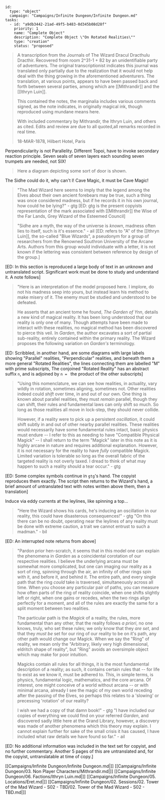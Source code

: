 
```RpgManager4
id: 
  type: "object"
  campaign: "Campaigns/Infinite Dungeon/Infinite Dungeon.md"
tasks: 
  - id: "a9db3442-21ad-49f5-b483-0d345b08d28f"
    priority: 1
    name: "Complete Object"
    description: "Complete Object \"On Rotated Realities\""
    type: "creation"
    status: "proposed"
```

> A transcription from the Journals of The Wizard Dracul Dracthulu Dracthir. Recovered from room 2^31-1 + 82 by an unidentifiable party of adventurers. The original transcriptionist indicates this journal was translated only partially due to the realization that it would not help deal with the thing growing in the aforementioned adventurers. The translation, at various points, appears to have been passed back and forth between several parties, among which are [[Mithrandir]] and the [[Ithryn Luin]]. 
>
> This contained the notes, the marginalia includes various comments signed, as the note indicates, in originally magical ink, though reproduced using mundane means here.
>
> With included commentary by Mithrandir, the Ithryn Luin, and others as cited. Edits and review are due to all quoted,all remarks recorded in real time.
>
> 18-MAR-1878, Hilbert Hotel, Paris

Perpendicularity is not Parallelity. Different Topoi, have to invoke secondary reaction principle. Seven seals of seven layers each sounding seven trumpets are needed, not SIX!

> Here a diagram depicting some sort of door is shown.

The Sidhe could do it, why can't I! Cave Magic, it must be Cave Magic!

> "The Mad Wizard here seems to imply that the legend among the Elves about their own ancient forebears may be true, such a thing was once considered madness, but if he records it in his own journal, how could he be lying?" - gtg [ED: gtg is the present copyists representation of the mark associated with [[Mithrandir]] the Wise of the Far Lands, Grey Wizard of the Esteemed Council]
>
> "Sidhe are a myth, the way of the universe is _known_, madness often lies to itself, such is it's essence." - ail [ED: refers to "A" of the [[Ithryn Luin]], the so-called "Blue Wizards", a pseudonym for a group of researchers from the Renowned Southron University of the Arcane Arts. Authors from this group would individuate with a letter, it is not known if the lettering was consistent between reference by design of the group.]

[ED: In this section is reproduced a large body of text in an unknown and untranslated script. Significant work must be
done to study and understand it. A note follows]

> "Here is an interpretation of the model proposed here. I implore, do not his madness seep into yours, but instead learn his method to make misery of it. The enemy must be studied and understood to be defeated.
>
> He asserts that an ancient tome he found, _The Garden of Ynn_, details a new kind of magical reality. It has been long understood that our reality is only one of many. Though attempts have been made to interact with these realities, no magical method has been discovered to pierce this veil. In _Garden_, the author excavates a sort of partial sub-reality, entirely contained within the primary reality. The Wizard proposes the following variation on _Garden's_ terminology.

[ED: Scribbled, in another hand, are some diagrams with large labels showing "Parallel" realities, "Perpendicular"
realities, and beneath them a more general "Rotated Realities", the lines connecting them are labelled "M" with
prime subscripts, The conjoined "Rotated Reality" has an abstract suffix `n`, and is adjoined by `n = ` the product of
the other subscripts]

> "Using this nomenclature, we can see how realities, in actuality, vary wildly in rotation, sometimes aligning,
> sometimes not. Other realities indeed could _shift_ over time, in and out of our own. One thing is known about parallel realities, they must _remain_ parallel, though they can shift, their rules and fundamental laws can only shift so much. So long as those realities all move in lock-step, they should never collide.
>
> However, if a reality were to pick up a persistent _oscillation_, it could shift subtly in and out of other nearby parallel realities. These realities would necessarily have some fundamental rules intact, basic physics must endure -- I refer to this as needing to have "Compatible Physical Magick" -- I shall return to the term "Magick" later in this note as it is highly arcane in nature and requires additional explanation. However, it is not necessary for the reality to have _fully_ compatible Magick. Limited variation is tolerable so long as the overall fabric of the targeted reality is not overly taxed. I dread to think of what may happen to such a reality should a tear occur." - gtg

[ED: Some complex symbols continue in `gtg`'s hand. The copyist reproduces them exactly. The script then returns to the Wizard's hand, a brief amount of untranslated text with notes written above them, then a translation]

Induce via eddy currents at the leylines, like spinning a top...

> "Here the Wizard shows his cards, he's inducing an oscillation in our reality, this could have disasterous
> consequences!" - gtg
> "On this there can be no doubt, operating near the leylines of any reality must be done with extreme caution, a trait we cannot entrust to such a madman." - bil

[ED: An interrupted note returns from above]

> "Pardon prior hen-scratch, it seems that in this model one can explain the phenomena in _Garden_ as a coincidental corotation of our respective realities. I believe the underlying arcana must be somewhat more complicated, but one can imaging our reality as a sort of ring, spinning through the air, an infinity of other rings spin with it, and before it, and behind it. The entire path, and every single path that the ring _could_ take is traversed, simultaneously across all time. When you choose any particular pair of paths, you can measure how often parts of the ring of reality coincide, when one shifts slightly left or right, when one gains or recedes, when the two rings align perfectly for a moment, and all of the rules are exactly the same for a split moment between two realities. 
>
> The particular path is the _Magick_ of a reality, the rules, more fundamental than any other, that the reality follows _a priori_, no one knows, truly, who set these rules; we only know that they _are set_, and that they _must be_ set for our ring of our reality to be on it's path, any other path would change our Magick. When we say the "Ring" of reality, we mean only the "Arbitrary, likely very high dimensional, eldritch shape of reality", but "Ring" avoids an oversimple object which may make for poor intuition.
>
> Magicks contain all rules for all things, it is the most fundamental description of a reality; as such, it contains certain rules that -- for life to exist as we know it, must be adhered to. This, in simple terms, is physics, fundamental logic, mathematics, and the core arcana. Of interest, one might conceive of a world without arcana -- or with minimal arcana, already I see the magic of my own world receding after the passing of the Elves, so perhaps this relates to a 'slowing' or precessing 'rotation' of our reality?
>
> I wish we had a copy of that damn book!" - gtg
> "I have included our copies of everything we could find on your referred _Garden_, and discovered sadly little here at the Grand Library, however, a discovery was made of another phenomena which this theory may explain. I cannot explain further for sake of the small crisis it has caused, I have included what raw details we have found so far." - ail

[ED: No additional information was included in the text set for copyist, and no further commentary. Another 5 pages of this are untranslated and, for the copyist, untranslatable at time of copy.]

[[Campaigns/Infinite Dungeon/Infinite Dungeon.md|]]
[[Campaigns/Infinite Dungeon/03. Non Player Characters/Mithrandir.md|]]
[[Campaigns/Infinite Dungeon/06. Factions/Ithryn Luin.md|]]
[[Campaigns/Infinite Dungeon/05. Locations/Eret.md|]]
[[Campaigns/Infinite Dungeon/02. Sessions/02. Tower of the Mad Wizard - S02 - TBD/02. Tower of the Mad Wizard - S02 - TBD.md|]]